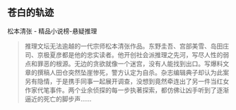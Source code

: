 ## 苍白的轨迹

松本清张  -  精品小说榜-悬疑推理

> 推理文坛无法逾越的一代宗师松本清张作品。东野圭吾、宫部美雪、岛田庄司、京极夏彦都是他的忠实读者。他开创社会派推理之先河，写尽人性的弱点和罪恶的根源。无边的贪欲就像一个迷宫，没有人能找到出口。写爆料文章的撰稿人田仓突然坠崖惨死，警方认定为自杀。杂志编辑典子却认为此案另有隐情，于是携手同事一起展开调查，没想到竟然牵连出了另一件当红女作家代笔事件。两个业余侦探的每一步执著探索，都仿佛让凶手听到了逐渐逼近的死亡的脚步声……
